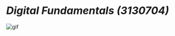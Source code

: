 
# *Digital Fundamentals (3130704)*




![gif](https://www.vivaxsolutions.com/images/7-digit-decoder.gif)

